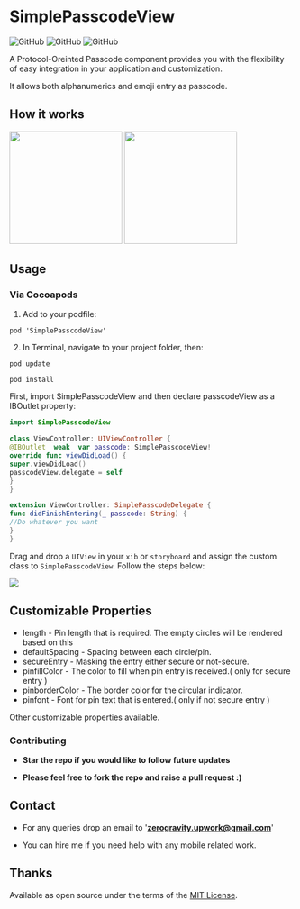 # SimplePasscodeView

![GitHub](https://img.shields.io/badge/pod-v0.0.2-blue.svg) ![GitHub](https://img.shields.io/github/license/mashape/apistatus.svg) ![GitHub](https://img.shields.io/badge/platform-iOS-orange.svg)

A Protocol-Oreinted Passcode component provides you with the flexibility of easy integration in your application and customization.

It allows both alphanumerics and emoji entry as passcode. 

## How it works

<img src="https://media.giphy.com/media/LWH6UtIxQP2lFKZvk2/giphy.gif" width="200">    <img src="https://media.giphy.com/media/1ncprJq78LsB2kK1Ok/giphy.gif" width="200"> 

## Usage
### Via Cocoapods

1. Add to your podfile:

`pod 'SimplePasscodeView'`

2. In Terminal, navigate to your project folder, then:

`pod update`

`pod install`

First, import SimplePasscodeView and then declare passcodeView as a IBOutlet property:

```swift
import SimplePasscodeView

class ViewController: UIViewController {
@IBOutlet  weak  var passcode: SimplePasscodeView!
override func viewDidLoad() {
super.viewDidLoad()
passcodeView.delegate = self
}
}

extension ViewController: SimplePasscodeDelegate {
func didFinishEntering(_ passcode: String) {
//Do whatever you want
}
}
```

Drag and drop a `UIView` in your `xib` or `storyboard` and assign the custom class to `SimplePasscodeView`. Follow the steps below:

<img src="https://media.giphy.com/media/6267V73HjBR0N7C6AJ/giphy.gif">

## Customizable Properties

- length -  Pin length that is required. The empty circles will be rendered based on this
- defaultSpacing - Spacing between each circle/pin.
- secureEntry - Masking the entry either secure or not-secure.
- pinfillColor - The color to fill when pin entry is received.( only for secure entry )
- pinborderColor - The border color for the circular indicator.
- pinfont - Font for pin text that is entered.( only if not secure entry )

Other customizable properties available.

### Contributing

- **Star the repo if you would like to follow future updates** 

- **Please feel free to fork the repo and raise a pull request :)**

## Contact

- For any queries drop an email to '**zerogravity.upwork@gmail.com**'

- You can hire me if you need help with any mobile related work.

## Thanks

Available as open source under the terms of the [MIT License](http://opensource.org/licenses/MIT).

